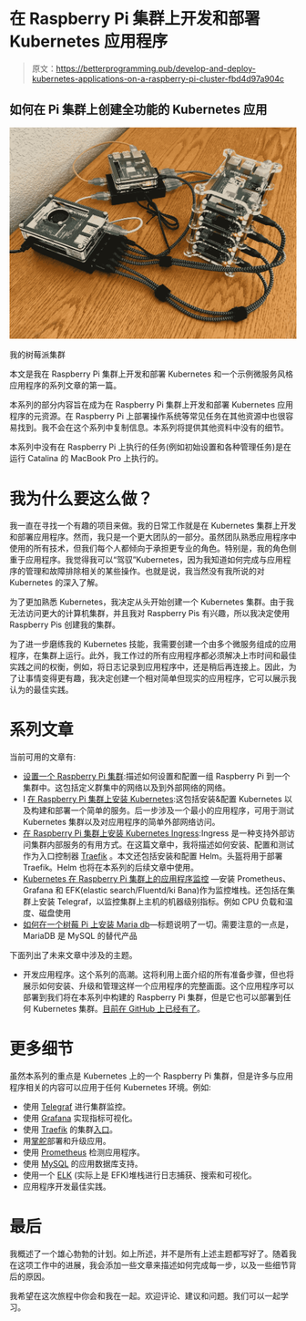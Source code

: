 # 在 Raspberry Pi 集群上开发和部署 Kubernetes 应用程序

> 原文：<https://betterprogramming.pub/develop-and-deploy-kubernetes-applications-on-a-raspberry-pi-cluster-fbd4d97a904c>

## **如何在 Pi 集群上创建全功能的 Kubernetes 应用**

![](img/80db57c53948a28c0b4ba3002a488a42.png)

我的树莓派集群

本文是我在 Raspberry Pi 集群上开发和部署 Kubernetes 和一个示例微服务风格应用程序的系列文章的第一篇。

本系列的部分内容旨在成为在 Raspberry Pi 集群上开发和部署 Kubernetes 应用程序的元资源。在 Raspberry Pi 上部署操作系统等常见任务在其他资源中也很容易找到。我不会在这个系列中复制信息。本系列将提供其他资料中没有的细节。

本系列中没有在 Raspberry Pi 上执行的任务(例如初始设置和各种管理任务)是在运行 Catalina 的 MacBook Pro 上执行的。

# 我为什么要这么做？

我一直在寻找一个有趣的项目来做。我的日常工作就是在 Kubernetes 集群上开发和部署应用程序。然而，我只是一个更大团队的一部分。虽然团队熟悉应用程序中使用的所有技术，但我们每个人都倾向于承担更专业的角色。特别是，我的角色侧重于应用程序。我觉得我可以“驾驭”Kubernetes，因为我知道如何完成与应用程序的管理和故障排除相关的某些操作。也就是说，我当然没有我所说的对 Kubernetes 的深入了解。

为了更加熟悉 Kubernetes，我决定从头开始创建一个 Kubernetes 集群。由于我无法访问更大的计算机集群，并且我对 Raspberry Pis 有兴趣，所以我决定使用 Raspberry Pis 创建我的集群。

为了进一步磨练我的 Kubernetes 技能，我需要创建一个由多个微服务组成的应用程序，在集群上运行。此外，我工作过的所有应用程序都必须解决上市时间和最佳实践之间的权衡，例如，将日志记录到应用程序中，还是稍后再连接上。因此，为了让事情变得更有趣，我决定创建一个相对简单但现实的应用程序，它可以展示我认为的最佳实践。

# 系列文章

当前可用的文章有:

*   [设置一个 Raspberry Pi 集群](https://medium.com/better-programming/setup-a-raspberry-pi-cluster-ff484a1c6be9):描述如何设置和配置一组 Raspberry Pi 到一个集群中。这包括定义群集中的网络以及到外部网络的网络。
*   I [在 Raspberry Pi 集群上安装 Kubernetes](https://medium.com/better-programming/install-kubernetes-on-a-raspberry-pi-cluster-49ad9a762d08):这包括安装&配置 Kubernetes 以及构建和部署一个简单的服务。后一步涉及一个最小的应用程序，可用于测试 Kubernetes 集群以及对应用程序的简单外部网络访问。
*   [在 Raspberry Pi 集群上安装 Kubernetes Ingress](https://medium.com/@RichYoungkin/install-kubernetes-ingress-on-a-raspberry-pi-cluster-e8d5086c5009):Ingress 是一种支持外部访问集群内部服务的有用方式。在这篇文章中，我将描述如何安装、配置和测试作为入口控制器 [Traefik](https://docs.traefik.io/) 。本文还包括安装和配置 Helm。头盔将用于部署 Traefik。Helm 也将在本系列的后续文章中使用。
*   [Kubernetes 在 Raspberry Pi 集群上的应用程序监控](https://medium.com/better-programming/kubernetes-application-monitoring-on-a-raspberry-pi-cluster-fa8f2762b00c) —安装 Prometheus、Grafana 和 EFK(elastic search/Fluentd/ki Bana)作为监控堆栈。还包括在集群上安装 Telegraf，以监控集群上主机的机器级别指标。例如 CPU 负载和温度、磁盘使用
*   [如何在一个树莓 Pi 上安装 Maria db](https://medium.com/better-programming/how-to-install-mysql-on-a-raspberry-pi-ad3f69b4a094)—标题说明了一切。需要注意的一点是，MariaDB 是 MySQL 的替代产品

下面列出了未来文章中涉及的主题。

*   开发应用程序。这个系列的高潮。这将利用上面介绍的所有准备步骤，但也将展示如何安装、升级和管理这样一个应用程序的完整画面。这个应用程序可以部署到我们将在本系列中构建的 Raspberry Pi 集群，但是它也可以部署到任何 Kubernetes 集群。[目前在 GitHub 上已经有了](https://github.com/youngkin/mockvideo/tree/master)。

# 更多细节

虽然本系列的重点是 Kubernetes 上的一个 Raspberry Pi 集群，但是许多与应用程序相关的内容可以应用于任何 Kubernetes 环境。例如:

*   使用 [Telegraf](https://www.influxdata.com/time-series-platform/telegraf/) 进行集群监控。
*   使用 [Grafana](https://grafana.com/) 实现指标可视化。
*   使用 [Traefik](https://docs.traefik.io/) 的集群[入口](https://kubernetes.io/docs/concepts/services-networking/ingress/)。
*   用[掌舵](https://github.com/helm/helm)部署和升级应用。
*   使用 [Prometheus](https://prometheus.io/docs/introduction/overview/) 检测应用程序。
*   使用 [MySQL](https://www.mysql.com/) 的应用数据库支持。
*   使用一个 [ELK](https://www.elastic.co/what-is/elk-stack) (实际上是 EFK)堆栈进行日志捕获、搜索和可视化。
*   应用程序开发最佳实践。

# 最后

我概述了一个雄心勃勃的计划。如上所述，并不是所有上述主题都写好了。随着我在这项工作中的进展，我会添加一些文章来描述如何完成每一步，以及一些细节背后的原因。

我希望在这次旅程中你会和我在一起。欢迎评论、建议和问题。我们可以一起学习。